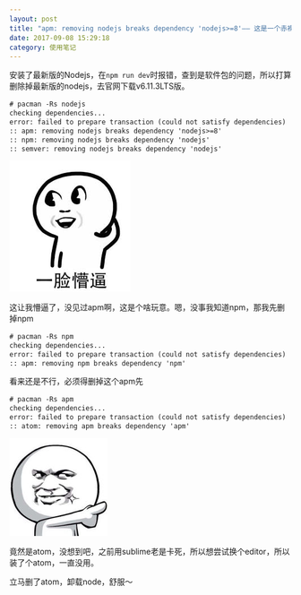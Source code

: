 ```yaml
---
layout: post
title: "apm: removing nodejs breaks dependency 'nodejs>=8'—— 这是一个赤裸裸的py交易"
date: 2017-09-08 15:29:18
category: 使用笔记
---
```


安装了最新版的Nodejs，在`npm run dev`时报错，查到是软件包的问题，所以打算删除掉最新版的nodejs，去官网下载v6.11.3LTS版。

```
# pacman -Rs nodejs
checking dependencies...
error: failed to prepare transaction (could not satisfy dependencies)
:: apm: removing nodejs breaks dependency 'nodejs>=8'
:: npm: removing nodejs breaks dependency 'nodejs'
:: semver: removing nodejs breaks dependency 'nodejs'
```
![](/pics/2017/09/0809001.jpg)

这让我懵逼了，没见过apm啊，这是个啥玩意。嗯，没事我知道npm，那我先删掉npm

```
# pacman -Rs npm
checking dependencies...
error: failed to prepare transaction (could not satisfy dependencies)
:: apm: removing npm breaks dependency 'npm'
```

看来还是不行，必须得删掉这个apm先

```
# pacman -Rs apm
checking dependencies...
error: failed to prepare transaction (could not satisfy dependencies)
:: atom: removing apm breaks dependency 'apm'
```

![](/pics/2017/09/0809002.jpg)

竟然是atom，没想到吧，之前用sublime老是卡死，所以想尝试换个editor，所以装了个atom，一直没用。

立马删了atom，卸载node，舒服～
